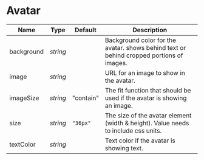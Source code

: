 # Avatar

| Name | Type | Default | Description |
| --- | --- | --- | --- |
| background | _string_ | | Background color for the avatar. shows behind text or behind cropped portions of images. |
| image | _string_ | | URL for an image to show in the avatar. |
| imageSize | _string_ | "contain" | The fit function that should be used if the avatar is showing an image. |
| size | _string_ | `"36px"` | The size of the avatar element (width & height). Value needs to include css units. |
| textColor | _string_ | | Text color if the avatar is showing text. |
